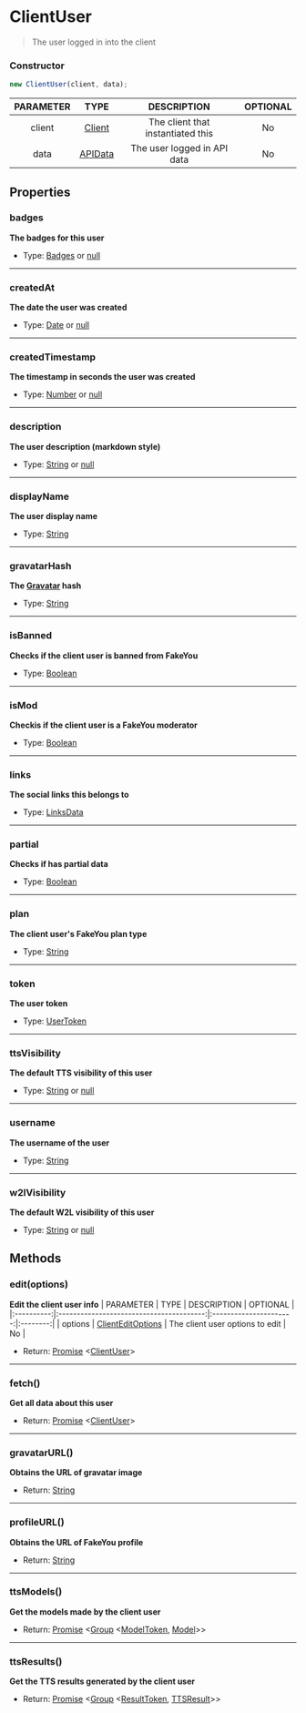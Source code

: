 # ClientUser
> The user logged in into the client

### Constructor
```js
new ClientUser(client, data);
```

| PARAMETER  | TYPE                                     | DESCRIPTION            | OPTIONAL |
|:----------:|:----------------------------------------:|:----------------------:|:--------:|
| client     | [Client](./client.md)               | The client that instantiated this | No      |
| data       | [APIData](https://docs.fakeyou.com) | The user logged in API data    | No        |

## Properties
### badges
**The badges for this user**
+ Type: [Badges](./badges.md) or [null](https://developer.mozilla.org/en-US/docs/Web/JavaScript/Reference/Global_Objects/null)

---

### createdAt
**The date the user was created**
+ Type: [Date](https://developer.mozilla.org/en-US/docs/Web/JavaScript/Reference/Global_Objects/Date) or [null](https://developer.mozilla.org/en-US/docs/Web/JavaScript/Reference/Global_Objects/null)

---

### createdTimestamp
**The timestamp in seconds the user was created**
+ Type: [Number](https://developer.mozilla.org/en-US/docs/Web/JavaScript/Reference/Global_Objects/Number) or [null](https://developer.mozilla.org/en-US/docs/Web/JavaScript/Reference/Global_Objects/null)

---

### description
**The user description (markdown style)**
+ Type: [String](https://developer.mozilla.org/en-US/docs/Web/JavaScript/Reference/Global_Objects/String) or [null](https://developer.mozilla.org/en-US/docs/Web/JavaScript/Reference/Global_Objects/null)

---

### displayName
**The user display name**
+ Type: [String](https://developer.mozilla.org/en-US/docs/Web/JavaScript/Reference/Global_Objects/String)

---

### gravatarHash
**The [Gravatar](https://gravatar.com) hash**
+ Type: [String](https://developer.mozilla.org/en-US/docs/Web/JavaScript/Reference/Global_Objects/String)

---

### isBanned
**Checks if the client user is banned from FakeYou**
+ Type: [Boolean](https://developer.mozilla.org/en-US/docs/Web/JavaScript/Reference/Global_Objects/Boolean)

---

### isMod
**Checkis if the client user is a FakeYou moderator**
+ Type: [Boolean](https://developer.mozilla.org/en-US/docs/Web/JavaScript/Reference/Global_Objects/Boolean)

---

### links
**The social links this belongs to**
+ Type: [LinksData](../typeof/linksdata.md)

---

### partial
**Checks if has partial data**
+ Type: [Boolean](https://developer.mozilla.org/en-US/docs/Web/JavaScript/Reference/Global_Objects/Boolean)

---

### plan
**The client user's FakeYou plan type**
+ Type: [String](https://developer.mozilla.org/en-US/docs/Web/JavaScript/Reference/Global_Objects/String)

---

### token
**The user token**
+ Type: [UserToken](../typeof/usertoken.md)

---

### ttsVisibility
**The default TTS visibility of this user**
+ Type: [String](https://developer.mozilla.org/en-US/docs/Web/JavaScript/Reference/Global_Objects/String) or [null](https://developer.mozilla.org/en-US/docs/Web/JavaScript/Reference/Global_Objects/null)

---

### username
**The username of the user**
+ Type: [String](https://developer.mozilla.org/en-US/docs/Web/JavaScript/Reference/Global_Objects/String)

---

### w2lVisibility
**The default W2L visibility of this user**
+ Type: [String](https://developer.mozilla.org/en-US/docs/Web/JavaScript/Reference/Global_Objects/String) or [null](https://developer.mozilla.org/en-US/docs/Web/JavaScript/Reference/Global_Objects/null)

## Methods
### edit(options)
**Edit the client user info**
| PARAMETER  | TYPE                                     | DESCRIPTION            | OPTIONAL |
|:----------:|:----------------------------------------:|:----------------------:|:--------:|
| options     | [ClientEditOptions](../typeof/clienteditoptions.md) | The client user options to edit | No  |
+ Return: [Promise](https://developer.mozilla.org/en-US/docs/Web/JavaScript/Reference/Global_Objects/Promise) <[ClientUser](./user.md)>

---

### fetch()
**Get all data about this user**
+ Return: [Promise](https://developer.mozilla.org/en-US/docs/Web/JavaScript/Reference/Global_Objects/Promise) <[ClientUser](./user.md)>

---

### gravatarURL()
**Obtains the URL of gravatar image**
+ Return: [String](https://developer.mozilla.org/en-US/docs/Web/JavaScript/Reference/Global_Objects/String)

---

### profileURL()
**Obtains the URL of FakeYou profile**
+ Return: [String](https://developer.mozilla.org/en-US/docs/Web/JavaScript/Reference/Global_Objects/String)

---

### ttsModels()
**Get the models made by the client user**
+ Return: [Promise](https://developer.mozilla.org/en-US/docs/Web/JavaScript/Reference/Global_Objects/Promise) <[Group](./group.md) <[ModelToken](../typeof/modeltoken.md), [Model](./model.md)>>

---

### ttsResults()
**Get the TTS results generated by the client user**
+ Return: [Promise](https://developer.mozilla.org/en-US/docs/Web/JavaScript/Reference/Global_Objects/Promise) <[Group](./group.md) <[ResultToken](../typeof/resulttoken.md), [TTSResult](./ttsresult.md)>>
